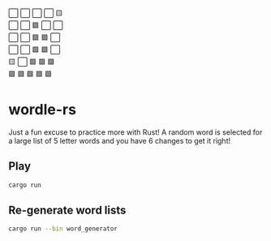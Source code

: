 ⬜ ⬜ ⬜ ⬜ 🟨<br>
⬜ ⬜ 🟩 ⬜ ⬜<br>
⬜ ⬜ 🟩 🟩 ⬜<br>
⬜ ⬜ 🟩 🟩 ⬜<br>
🟨 ⬜ 🟩 🟩 🟩<br>
🟩 🟩 🟩 🟩 🟩<br>

# wordle-rs

Just a fun excuse to practice more with Rust!
A random word is selected for a large list of 5 letter words and you have 6 changes to get it right!


## Play

```bash
cargo run
```

## Re-generate word lists

```bash
cargo run --bin word_generator
```
